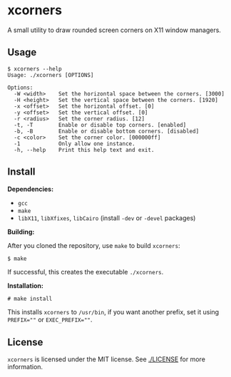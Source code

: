 # xcorners

A small utility to draw rounded screen corners on X11 window managers.

## Usage

```
$ xcorners --help
Usage: ./xcorners [OPTIONS]

Options:
  -W <width>    Set the horizontal space between the corners. [3000]
  -H <height>   Set the vertical space between the corners. [1920]
  -x <offset>   Set the horizontal offset. [0]
  -y <offset>   Set the vertical offset. [0]
  -r <radius>   Set the corner radius. [12]
  -t, -T        Enable or disable top corners. [enabled]
  -b, -B        Enable or disable bottom corners. [disabled]
  -c <color>    Set the corner color. [000000ff]
  -1            Only allow one instance.
  -h, --help    Print this help text and exit.
```

## Install

**Dependencies:**

- `gcc`
- `make`
- `libX11`, `libXfixes`, `libCairo` (install `-dev` or `-devel` packages)

**Building:**

After you cloned the repository, use `make` to build `xcorners`:

```sh
$ make
```

If successful, this creates the executable `./xcorners`.

**Installation:**

```
# make install
```

This installs `xcorners` to `/usr/bin`, if you want another prefix, set it using `PREFIX=""` or `EXEC_PREFIX=""`.

## License

`xcorners` is licensed under the MIT license. See [./LICENSE](./LICENSE) for more information.

